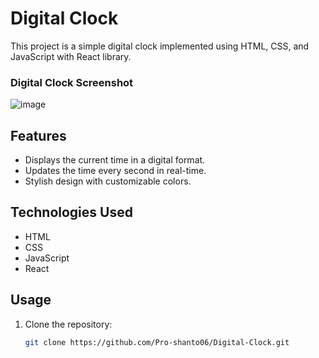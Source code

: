 # Digital Clock

This project is a simple digital clock implemented using HTML, CSS, and JavaScript with React library.

### Digital Clock Screenshot

![image](https://github.com/Pro-shanto06/Digital-Clock/assets/123327841/a3e9e5d0-6894-4e9e-810e-ca27db09589c)


## Features

- Displays the current time in a digital format.
- Updates the time every second in real-time.
- Stylish design with customizable colors.

## Technologies Used

- HTML
- CSS
- JavaScript
- React

## Usage

1. Clone the repository:

   ```bash
   git clone https://github.com/Pro-shanto06/Digital-Clock.git
